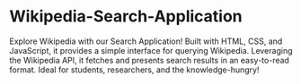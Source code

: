 # Wikipedia-Search-Application
Explore Wikipedia with our Search Application! Built with HTML, CSS, and JavaScript, it provides a simple interface for querying Wikipedia. Leveraging the Wikipedia API, it fetches and presents search results in an easy-to-read format. Ideal for students, researchers, and the knowledge-hungry!
